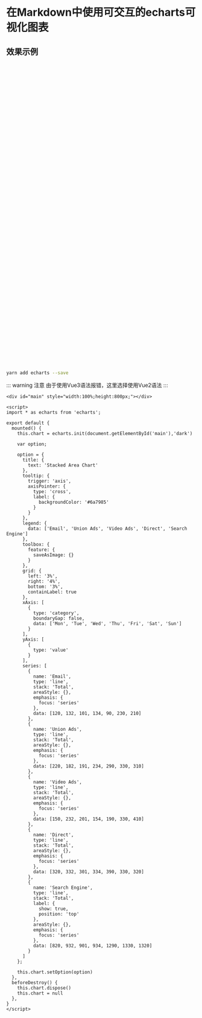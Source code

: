 # 在Markdown中使用可交互的echarts可视化图表

## 效果示例

<div id="main" style="width:100%;height:800px;"></div>

<script>
import * as echarts from 'echarts';

export default {
  mounted() {
    this.chart = echarts.init(document.getElementById('main'),'dark')

    var option;

    option = {
      title: {
        text: 'Stacked Area Chart'
      },
      tooltip: {
        trigger: 'axis',
        axisPointer: {
          type: 'cross',
          label: {
            backgroundColor: '#6a7985'
          }
        }
      },
      legend: {
        data: ['Email', 'Union Ads', 'Video Ads', 'Direct', 'Search     Engine']
      },
      toolbox: {
        feature: {
          saveAsImage: {}
        }
      },
      grid: {
        left: '3%',
        right: '4%',
        bottom: '3%',
        containLabel: true
      },
      xAxis: [
        {
          type: 'category',
          boundaryGap: false,
          data: ['Mon', 'Tue', 'Wed', 'Thu', 'Fri', 'Sat', 'Sun']
        }
      ],
      yAxis: [
        {
          type: 'value'
        }
      ],
      series: [
        {
          name: 'Email',
          type: 'line',
          stack: 'Total',
          areaStyle: {},
          emphasis: {
            focus: 'series'
          },
          data: [120, 132, 101, 134, 90, 230, 210]
        },
        {
          name: 'Union Ads',
          type: 'line',
          stack: 'Total',
          areaStyle: {},
          emphasis: {
            focus: 'series'
          },
          data: [220, 182, 191, 234, 290, 330, 310]
        },
        {
          name: 'Video Ads',
          type: 'line',
          stack: 'Total',
          areaStyle: {},
          emphasis: {
            focus: 'series'
          },
          data: [150, 232, 201, 154, 190, 330, 410]
        },
        {
          name: 'Direct',
          type: 'line',
          stack: 'Total',
          areaStyle: {},
          emphasis: {
            focus: 'series'
          },
          data: [320, 332, 301, 334, 390, 330, 320]
        },
        {
          name: 'Search Engine',
          type: 'line',
          stack: 'Total',
          label: {
            show: true,
            position: 'top'
          },
          areaStyle: {},
          emphasis: {
            focus: 'series'
          },
          data: [820, 932, 901, 934, 1290, 1330, 1320]
        }
      ]
    };

    this.chart.setOption(option)
  },
  beforeDestroy() {
    this.chart.dispose()
    this.chart = null
  },
}
</script>

```sh
yarn add echarts --save
```

::: warning 注意
由于使用Vue3语法报错，这里选择使用Vue2语法
:::

```vue
<div id="main" style="width:100%;height:800px;"></div>

<script>
import * as echarts from 'echarts';

export default {
  mounted() {
    this.chart = echarts.init(document.getElementById('main'),'dark')

    var option;

    option = {
      title: {
        text: 'Stacked Area Chart'
      },
      tooltip: {
        trigger: 'axis',
        axisPointer: {
          type: 'cross',
          label: {
            backgroundColor: '#6a7985'
          }
        }
      },
      legend: {
        data: ['Email', 'Union Ads', 'Video Ads', 'Direct', 'Search     Engine']
      },
      toolbox: {
        feature: {
          saveAsImage: {}
        }
      },
      grid: {
        left: '3%',
        right: '4%',
        bottom: '3%',
        containLabel: true
      },
      xAxis: [
        {
          type: 'category',
          boundaryGap: false,
          data: ['Mon', 'Tue', 'Wed', 'Thu', 'Fri', 'Sat', 'Sun']
        }
      ],
      yAxis: [
        {
          type: 'value'
        }
      ],
      series: [
        {
          name: 'Email',
          type: 'line',
          stack: 'Total',
          areaStyle: {},
          emphasis: {
            focus: 'series'
          },
          data: [120, 132, 101, 134, 90, 230, 210]
        },
        {
          name: 'Union Ads',
          type: 'line',
          stack: 'Total',
          areaStyle: {},
          emphasis: {
            focus: 'series'
          },
          data: [220, 182, 191, 234, 290, 330, 310]
        },
        {
          name: 'Video Ads',
          type: 'line',
          stack: 'Total',
          areaStyle: {},
          emphasis: {
            focus: 'series'
          },
          data: [150, 232, 201, 154, 190, 330, 410]
        },
        {
          name: 'Direct',
          type: 'line',
          stack: 'Total',
          areaStyle: {},
          emphasis: {
            focus: 'series'
          },
          data: [320, 332, 301, 334, 390, 330, 320]
        },
        {
          name: 'Search Engine',
          type: 'line',
          stack: 'Total',
          label: {
            show: true,
            position: 'top'
          },
          areaStyle: {},
          emphasis: {
            focus: 'series'
          },
          data: [820, 932, 901, 934, 1290, 1330, 1320]
        }
      ]
    };

    this.chart.setOption(option)
  },
  beforeDestroy() {
    this.chart.dispose()
    this.chart = null
  },
}
</script>
```